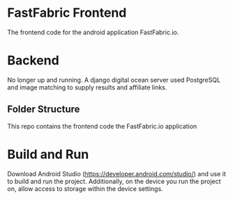 # FastFabric Frontend
The frontend code for the android application FastFabric.io. 

# Backend
No longer up and running. A django digital ocean server used PostgreSQL and image matching to supply results and affiliate links.

## Folder Structure ##
This repo contains the frontend code the FastFabric.io application

# Build and Run
Download Android Studio (https://developer.android.com/studio/) and use it to build and run the project. Additionally, on the device you run the project on, allow access to storage within the device settings.

